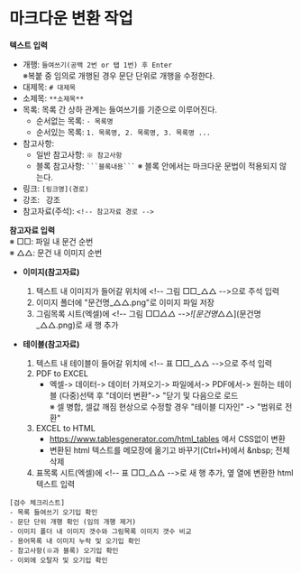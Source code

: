 # 마크다운 변환 작업

 **텍스트 입력**  
- 개행: `들여쓰기(공백 2번 or 탭 1번) 후 Enter`  
  ※복붙 중 임의로 개행된 경우 문단 단위로 개행을 수정한다.
- 대제목: `# 대제목`  
- 소제목: `**소제목**`
- 목록: 목록 간 상하 관계는 들여쓰기를 기준으로 이루어진다.
  - 순서없는 목록: `- 목록명`
  - 순서있는 목록: `1. 목록명, 2. 목록명, 3. 목록명 ...`
- 참고사항: 
  - 일반 참고사항: ```※ 참고사항```
  - 블록 참고사항: 
    `
    ```블록내용```
    ` ※ 블록 안에서는 마크다운 문법이 적용되지 않는다.
- 링크: `[링크명](경로)`
- 강조:
  `
  `강조`
  `
- 참고자료(주석): `<!-- 참고자료 경로 -->`

**참고자료 입력**  
※ □□: 파일 내 문건 순번  
※ △△: 문건 내 이미지 순번

- **이미지(참고자료)**
  1. 텍스트 내 이미지가 들어갈 위치에 \<!-- 그림 □□_△△ -->으로 주석 입력
  2. 이미지 폴더에 "문건명_△△.png"로 이미지 파일 저장  
  3. 그림목록 시트(엑셀)에 \<!-- 그림 □□_△△ -->\!\[문건명_△△]\(문건명_△△.png)로 새 행 추가  

- **테이블(참고자료)**
  1. 텍스트 내 테이블이 들어갈 위치에 \<!-- 표 □□_△△ -->으로 주석 입력
  2. PDF to EXCEL
      - 엑셀-> 데이터-> 데이터 가져오기-> 파일에서-> PDF에서-> 원하는 테이블 (다중)선택 후 "데이터 변환"->  "닫기 및 다음으로 로드    
       ※ 셀 병합, 셀값 깨짐 현상으로 수정할 경우 "테이블 디자인" -> "범위로 전환"
  3. EXCEL to HTML
      - https://www.tablesgenerator.com/html_tables 에서 CSS없이 변환
      - 변환된 html 텍스트를 메모장에 옮기고 바꾸기(Ctrl+H)에서 \&nbsp; 전체 삭제
  4. 표목록 시트(엑셀)에 \<!-- 표 □□_△△ -->로 새 행 추가, 옆 열에 변환한 html 텍스트 입력
```
[검수 체크리스트]
- 목록 들여쓰기 오기입 확인
- 문단 단위 개행 확인 (임의 개행 제거)
- 이미지 폴더 내 이미지 갯수와 그림목록 이미지 갯수 비교
- 용어목록 내 이미지 누락 및 오기입 확인
- 참고사항(※과 블록) 오기입 확인
- 이외에 오탈자 및 오기입 확인
```
